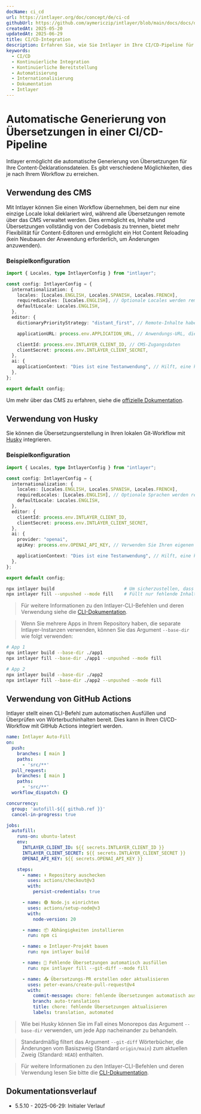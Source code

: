 ```yaml
---
docName: ci_cd
url: https://intlayer.org/doc/concept/de/ci-cd
githubUrl: https://github.com/aymericzip/intlayer/blob/main/docs/docs/de/CI_CD.md
createdAt: 2025-05-20
updatedAt: 2025-06-29
title: CI/CD-Integration
description: Erfahren Sie, wie Sie Intlayer in Ihre CI/CD-Pipeline für automatisiertes Content-Management und Deployment integrieren.
keywords:
  - CI/CD
  - Kontinuierliche Integration
  - Kontinuierliche Bereitstellung
  - Automatisierung
  - Internationalisierung
  - Dokumentation
  - Intlayer
---
```


# Automatische Generierung von Übersetzungen in einer CI/CD-Pipeline

Intlayer ermöglicht die automatische Generierung von Übersetzungen für Ihre Content-Deklarationsdateien. Es gibt verschiedene Möglichkeiten, dies je nach Ihrem Workflow zu erreichen.

## Verwendung des CMS

Mit Intlayer können Sie einen Workflow übernehmen, bei dem nur eine einzige Locale lokal deklariert wird, während alle Übersetzungen remote über das CMS verwaltet werden. Dies ermöglicht es, Inhalte und Übersetzungen vollständig von der Codebasis zu trennen, bietet mehr Flexibilität für Content-Editoren und ermöglicht ein Hot Content Reloading (kein Neubauen der Anwendung erforderlich, um Änderungen anzuwenden).

### Beispielkonfiguration

```ts fileName="intlayer.config.ts"
import { Locales, type IntlayerConfig } from "intlayer";

const config: IntlayerConfig = {
  internationalization: {
    locales: [Locales.ENGLISH, Locales.SPANISH, Locales.FRENCH],
    requiredLocales: [Locales.ENGLISH], // Optionale Locales werden remote verwaltet
    defaultLocale: Locales.ENGLISH,
  },
  editor: {
    dictionaryPriorityStrategy: "distant_first", // Remote-Inhalte haben Vorrang

    applicationURL: process.env.APPLICATION_URL, // Anwendungs-URL, die vom CMS verwendet wird

    clientId: process.env.INTLAYER_CLIENT_ID, // CMS-Zugangsdaten
    clientSecret: process.env.INTLAYER_CLIENT_SECRET,
  },
  ai: {
    applicationContext: "Dies ist eine Testanwendung", // Hilft, eine konsistente Übersetzungserstellung sicherzustellen
  },
};

export default config;
```

Um mehr über das CMS zu erfahren, siehe die [offizielle Dokumentation](https://github.com/aymericzip/intlayer/blob/main/docs/docs/de/intlayer_CMS.md).

## Verwendung von Husky

Sie können die Übersetzungserstellung in Ihren lokalen Git-Workflow mit [Husky](https://typicode.github.io/husky/) integrieren.

### Beispielkonfiguration

```ts fileName="intlayer.config.ts"
import { Locales, type IntlayerConfig } from "intlayer";

const config: IntlayerConfig = {
  internationalization: {
    locales: [Locales.ENGLISH, Locales.SPANISH, Locales.FRENCH],
    requiredLocales: [Locales.ENGLISH], // Optionale Sprachen werden remote verwaltet
    defaultLocale: Locales.ENGLISH,
  },
  editor: {
    clientId: process.env.INTLAYER_CLIENT_ID,
    clientSecret: process.env.INTLAYER_CLIENT_SECRET,
  },
  ai: {
    provider: "openai",
    apiKey: process.env.OPENAI_API_KEY, // Verwenden Sie Ihren eigenen API-Schlüssel

    applicationContext: "Dies ist eine Testanwendung", // Hilft, eine konsistente Übersetzungserstellung sicherzustellen
  },
};

export default config;
```

```bash fileName=".husky/pre-push"
npx intlayer build                          # Um sicherzustellen, dass die Wörterbücher aktuell sind
npx intlayer fill --unpushed --mode fill    # Füllt nur fehlende Inhalte, aktualisiert keine bestehenden
```

> Für weitere Informationen zu den Intlayer-CLI-Befehlen und deren Verwendung siehe die [CLI-Dokumentation](https://github.com/aymericzip/intlayer/blob/main/docs/docs/de/intlayer_cli.md).

> Wenn Sie mehrere Apps in Ihrem Repository haben, die separate Intlayer-Instanzen verwenden, können Sie das Argument `--base-dir` wie folgt verwenden:

```bash fileName=".husky/pre-push"
# App 1
npx intlayer build --base-dir ./app1
npx intlayer fill --base-dir ./app1 --unpushed --mode fill

# App 2
npx intlayer build --base-dir ./app2
npx intlayer fill --base-dir ./app2 --unpushed --mode fill
```

## Verwendung von GitHub Actions

Intlayer stellt einen CLI-Befehl zum automatischen Ausfüllen und Überprüfen von Wörterbuchinhalten bereit. Dies kann in Ihren CI/CD-Workflow mit GitHub Actions integriert werden.

```yaml fileName=".github/workflows/intlayer-translate.yml"
name: Intlayer Auto-Fill
on:
  push:
    branches: [ main ]
    paths:
      - 'src/**'
  pull_request:
    branches: [ main ]
    paths:
      - 'src/**'
  workflow_dispatch: {}

concurrency:
  group: 'autofill-${{ github.ref }}'
  cancel-in-progress: true

jobs:
  autofill:
    runs-on: ubuntu-latest
    env:
      INTLAYER_CLIENT_ID: ${{ secrets.INTLAYER_CLIENT_ID }}
      INTLAYER_CLIENT_SECRET: ${{ secrets.INTLAYER_CLIENT_SECRET }}
      OPENAI_API_KEY: ${{ secrets.OPENAI_API_KEY }}

    steps:
      - name: ⬇️ Repository auschecken
        uses: actions/checkout@v3
        with:
          persist-credentials: true

      - name: 🟢 Node.js einrichten
        uses: actions/setup-node@v3
        with:
          node-version: 20

      - name: 📦 Abhängigkeiten installieren
        run: npm ci

      - name: ⚙️ Intlayer-Projekt bauen
        run: npx intlayer build

      - name: 🤖 Fehlende Übersetzungen automatisch ausfüllen
        run: npx intlayer fill --git-diff --mode fill

      - name: 📤 Übersetzungs-PR erstellen oder aktualisieren
        uses: peter-evans/create-pull-request@v4
        with:
          commit-message: chore: fehlende Übersetzungen automatisch ausfüllen [skip ci]
          branch: auto-translations
          title: chore: fehlende Übersetzungen aktualisieren
          labels: translation, automated
```

> Wie bei Husky können Sie im Fall eines Monorepos das Argument `--base-dir` verwenden, um jede App nacheinander zu behandeln.

> Standardmäßig filtert das Argument `--git-diff` Wörterbücher, die Änderungen vom Basiszweig (Standard `origin/main`) zum aktuellen Zweig (Standard: `HEAD`) enthalten.

> Für weitere Informationen zu den Intlayer-CLI-Befehlen und deren Verwendung lesen Sie bitte die [CLI-Dokumentation](https://github.com/aymericzip/intlayer/blob/main/docs/docs/de/intlayer_cli.md).

## Dokumentationsverlauf

- 5.5.10 - 2025-06-29: Initialer Verlauf
